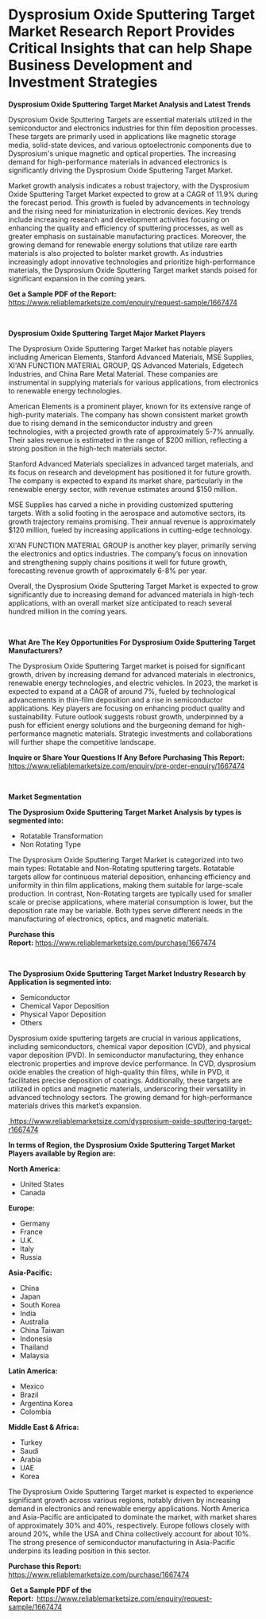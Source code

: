 <p><h1>Dysprosium Oxide Sputtering Target Market Research Report Provides Critical Insights that can help Shape Business Development and Investment Strategies</h1></p><p><strong>Dysprosium Oxide Sputtering Target Market Analysis and Latest Trends</strong></p>
<p><p>Dysprosium Oxide Sputtering Targets are essential materials utilized in the semiconductor and electronics industries for thin film deposition processes. These targets are primarily used in applications like magnetic storage media, solid-state devices, and various optoelectronic components due to Dysprosium's unique magnetic and optical properties. The increasing demand for high-performance materials in advanced electronics is significantly driving the Dysprosium Oxide Sputtering Target Market.</p><p>Market growth analysis indicates a robust trajectory, with the Dysprosium Oxide Sputtering Target Market expected to grow at a CAGR of 11.9% during the forecast period. This growth is fueled by advancements in technology and the rising need for miniaturization in electronic devices. Key trends include increasing research and development activities focusing on enhancing the quality and efficiency of sputtering processes, as well as greater emphasis on sustainable manufacturing practices. Moreover, the growing demand for renewable energy solutions that utilize rare earth materials is also projected to bolster market growth. As industries increasingly adopt innovative technologies and prioritize high-performance materials, the Dysprosium Oxide Sputtering Target market stands poised for significant expansion in the coming years.</p></p>
<p><strong>Get a Sample PDF of the Report:&nbsp;</strong> <a href="https://www.reliablemarketsize.com/enquiry/request-sample/1667474?utm_campaign=2528&utm_medium=2&utm_source=Github&utm_content=ia&utm_term=18042025&utm_id=dysprosium-oxide-sputtering-target">https://www.reliablemarketsize.com/enquiry/request-sample/1667474</a></p>
<p>&nbsp;</p>
<p><strong>Dysprosium Oxide Sputtering Target Major Market Players</strong></p>
<p><p>The Dysprosium Oxide Sputtering Target Market has notable players including American Elements, Stanford Advanced Materials, MSE Supplies, XI'AN FUNCTION MATERIAL GROUP, QS Advanced Materials, Edgetech Industries, and China Rare Metal Material. These companies are instrumental in supplying materials for various applications, from electronics to renewable energy technologies.</p><p>American Elements is a prominent player, known for its extensive range of high-purity materials. The company has shown consistent market growth due to rising demand in the semiconductor industry and green technologies, with a projected growth rate of approximately 5-7% annually. Their sales revenue is estimated in the range of $200 million, reflecting a strong position in the high-tech materials sector.</p><p>Stanford Advanced Materials specializes in advanced target materials, and its focus on research and development has positioned it for future growth. The company is expected to expand its market share, particularly in the renewable energy sector, with revenue estimates around $150 million.</p><p>MSE Supplies has carved a niche in providing customized sputtering targets. With a solid footing in the aerospace and automotive sectors, its growth trajectory remains promising. Their annual revenue is approximately $120 million, fueled by increasing applications in cutting-edge technology.</p><p>XI'AN FUNCTION MATERIAL GROUP is another key player, primarily serving the electronics and optics industries. The company’s focus on innovation and strengthening supply chains positions it well for future growth, forecasting revenue growth of approximately 6-8% per year.</p><p>Overall, the Dysprosium Oxide Sputtering Target Market is expected to grow significantly due to increasing demand for advanced materials in high-tech applications, with an overall market size anticipated to reach several hundred million in the coming years.</p></p>
<p>&nbsp;</p>
<p><strong>What Are The Key Opportunities For Dysprosium Oxide Sputtering Target Manufacturers?</strong></p>
<p><p>The Dysprosium Oxide Sputtering Target market is poised for significant growth, driven by increasing demand for advanced materials in electronics, renewable energy technologies, and electric vehicles. In 2023, the market is expected to expand at a CAGR of around 7%, fueled by technological advancements in thin-film deposition and a rise in semiconductor applications. Key players are focusing on enhancing product quality and sustainability. Future outlook suggests robust growth, underpinned by a push for efficient energy solutions and the burgeoning demand for high-performance magnetic materials. Strategic investments and collaborations will further shape the competitive landscape.</p></p>
<p><strong>Inquire or Share Your Questions If Any Before Purchasing This Report:</strong> <a href="https://www.reliablemarketsize.com/enquiry/pre-order-enquiry/1667474?utm_campaign=2528&utm_medium=2&utm_source=Github&utm_content=ia&utm_term=18042025&utm_id=dysprosium-oxide-sputtering-target">https://www.reliablemarketsize.com/enquiry/pre-order-enquiry/1667474</a></p>
<p>&nbsp;</p>
<p><strong>Market Segmentation</strong></p>
<p><strong>The Dysprosium Oxide Sputtering Target Market Analysis by types is segmented into:</strong></p>
<p><ul><li>Rotatable Transformation</li><li>Non Rotating Type</li></ul></p>
<p><p>The Dysprosium Oxide Sputtering Target Market is categorized into two main types: Rotatable and Non-Rotating sputtering targets. Rotatable targets allow for continuous material deposition, enhancing efficiency and uniformity in thin film applications, making them suitable for large-scale production. In contrast, Non-Rotating targets are typically used for smaller scale or precise applications, where material consumption is lower, but the deposition rate may be variable. Both types serve different needs in the manufacturing of electronics, optics, and magnetic materials.</p></p>
<p><strong>Purchase this Report:&nbsp;</strong><a href="https://www.reliablemarketsize.com/purchase/1667474?utm_campaign=2528&utm_medium=2&utm_source=Github&utm_content=ia&utm_term=18042025&utm_id=dysprosium-oxide-sputtering-target">https://www.reliablemarketsize.com/purchase/1667474</a></p>
<p>&nbsp;</p>
<p><strong>The Dysprosium Oxide Sputtering Target Market Industry Research by Application is segmented into:</strong></p>
<p><ul><li>Semiconductor</li><li>Chemical Vapor Deposition</li><li>Physical Vapor Deposition</li><li>Others</li></ul></p>
<p><p>Dysprosium oxide sputtering targets are crucial in various applications, including semiconductors, chemical vapor deposition (CVD), and physical vapor deposition (PVD). In semiconductor manufacturing, they enhance electronic properties and improve device performance. In CVD, dysprosium oxide enables the creation of high-quality thin films, while in PVD, it facilitates precise deposition of coatings. Additionally, these targets are utilized in optics and magnetic materials, underscoring their versatility in advanced technology sectors. The growing demand for high-performance materials drives this market’s expansion.</p></p>
<p><a href="https://www.reliablemarketsize.com/dysprosium-oxide-sputtering-target-r1667474?utm_campaign=2528&utm_medium=2&utm_source=Github&utm_content=ia&utm_term=18042025&utm_id=dysprosium-oxide-sputtering-target">&nbsp;https://www.reliablemarketsize.com/dysprosium-oxide-sputtering-target-r1667474</a></p>
<p><strong>In terms of Region, the Dysprosium Oxide Sputtering Target Market Players available by Region are:</strong></p>
<p>
    <p> <strong> North America: </strong>
        <ul>
            <li>United States</li>
            <li>Canada</li>
        </ul>
        </p> 
    <p> <strong> Europe: </strong>
        <ul>
            <li>Germany</li>
            <li>France</li>
            <li>U.K.</li>
            <li>Italy</li>
            <li>Russia</li>
        </ul>
        </p> 
    <p> <strong> Asia-Pacific: </strong>
        <ul>
            <li>China</li>
            <li>Japan</li>
            <li>South Korea</li>
            <li>India</li>
            <li>Australia</li>
            <li>China Taiwan</li>
            <li>Indonesia</li>
            <li>Thailand</li>
            <li>Malaysia</li>
        </ul>
        </p> 
    <p> <strong> Latin America: </strong>
        <ul>
            <li>Mexico</li>
            <li>Brazil</li>
            <li>Argentina Korea</li>
            <li>Colombia</li>
        </ul>
        </p> 
    <p> <strong> Middle East & Africa: </strong>
        <ul>
            <li>Turkey</li>
            <li>Saudi</li>
            <li>Arabia</li>
            <li>UAE</li>
            <li>Korea</li>
        </ul>
    </p>
    </p>
<p><p>The Dysprosium Oxide Sputtering Target market is expected to experience significant growth across various regions, notably driven by increasing demand in electronics and renewable energy applications. North America and Asia-Pacific are anticipated to dominate the market, with market shares of approximately 30% and 40%, respectively. Europe follows closely with around 20%, while the USA and China collectively account for about 10%. The strong presence of semiconductor manufacturing in Asia-Pacific underpins its leading position in this sector.</p></p>
<p><strong>Purchase this Report: </strong><a href="https://www.reliablemarketsize.com/purchase/1667474?utm_campaign=2528&utm_medium=2&utm_source=Github&utm_content=ia&utm_term=18042025&utm_id=dysprosium-oxide-sputtering-target">https://www.reliablemarketsize.com/purchase/1667474</a></p>
<p>&nbsp;<strong>Get a Sample PDF of the Report:&nbsp;&nbsp;</strong><a href="https://www.reliablemarketsize.com/enquiry/request-sample/1667474?utm_campaign=2528&utm_medium=2&utm_source=Github&utm_content=ia&utm_term=18042025&utm_id=dysprosium-oxide-sputtering-target">https://www.reliablemarketsize.com/enquiry/request-sample/1667474</a></p>
<p><strong></strong></p>
<p><p></p><p></p><p></p></p>